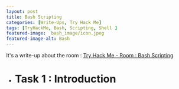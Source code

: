 ```yaml
---
layout: post
title: Bash Scripting
categories: [Write-Ups, Try Hack Me]
tags: [TryHackMe, Bash, Scripting, Shell ]
featured-image:  bash_image/icon.jpeg
featured-image-alt: Bash
---
```


It's a write-up about the room : [Try Hack Me - Room : Bash Scripting](https://tryhackme.com/room/bashscripting)

  - # Task 1 : Introduction